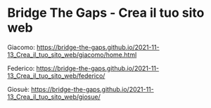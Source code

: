 # Bridge The Gaps - Crea il tuo sito web

Giacomo: https://bridge-the-gaps.github.io/2021-11-13_Crea_il_tuo_sito_web/giacomo/home.html

Federico: https://bridge-the-gaps.github.io/2021-11-13_Crea_il_tuo_sito_web/federico/

Giosuè: https://bridge-the-gaps.github.io/2021-11-13_Crea_il_tuo_sito_web/giosue/
